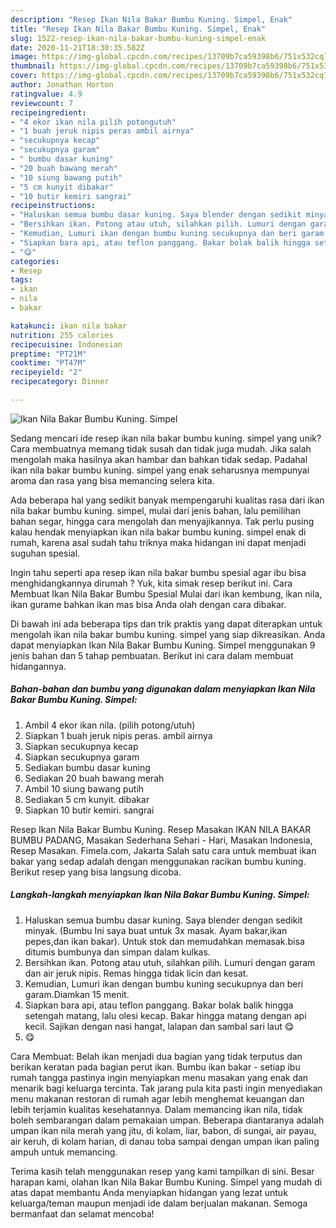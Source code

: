 ```yaml
---
description: "Resep Ikan Nila Bakar Bumbu Kuning. Simpel, Enak"
title: "Resep Ikan Nila Bakar Bumbu Kuning. Simpel, Enak"
slug: 1522-resep-ikan-nila-bakar-bumbu-kuning-simpel-enak
date: 2020-11-21T18:30:35.582Z
image: https://img-global.cpcdn.com/recipes/13709b7ca59398b6/751x532cq70/ikan-nila-bakar-bumbu-kuning-simpel-foto-resep-utama.jpg
thumbnail: https://img-global.cpcdn.com/recipes/13709b7ca59398b6/751x532cq70/ikan-nila-bakar-bumbu-kuning-simpel-foto-resep-utama.jpg
cover: https://img-global.cpcdn.com/recipes/13709b7ca59398b6/751x532cq70/ikan-nila-bakar-bumbu-kuning-simpel-foto-resep-utama.jpg
author: Jonathan Horton
ratingvalue: 4.9
reviewcount: 7
recipeingredient:
- "4 ekor ikan nila pilih potongutuh"
- "1 buah jeruk nipis peras ambil airnya"
- "secukupnya kecap"
- "secukupnya garam"
- " bumbu dasar kuning"
- "20 buah bawang merah"
- "10 siung bawang putih"
- "5 cm kunyit dibakar"
- "10 butir kemiri sangrai"
recipeinstructions:
- "Haluskan semua bumbu dasar kuning. Saya blender dengan sedikit minyak. (Bumbu Ini saya buat untuk 3x masak. Ayam bakar,ikan pepes,dan ikan bakar). Untuk stok dan memudahkan memasak.bisa ditumis bumbunya dan simpan dalam kulkas."
- "Bersihkan ikan. Potong atau utuh, silahkan pilih. Lumuri dengan garam dan air jeruk nipis. Remas hingga tidak licin dan kesat."
- "Kemudian, Lumuri ikan dengan bumbu kuning secukupnya dan beri garam.Diamkan 15 menit."
- "Siapkan bara api, atau teflon panggang. Bakar bolak balik hingga setengah matang, lalu olesi kecap. Bakar hingga matang dengan api kecil. Sajikan dengan nasi hangat, lalapan dan sambal sari laut 😋"
- "😋"
categories:
- Resep
tags:
- ikan
- nila
- bakar

katakunci: ikan nila bakar 
nutrition: 255 calories
recipecuisine: Indonesian
preptime: "PT21M"
cooktime: "PT47M"
recipeyield: "2"
recipecategory: Dinner

---
```



![Ikan Nila Bakar Bumbu Kuning. Simpel](https://img-global.cpcdn.com/recipes/13709b7ca59398b6/751x532cq70/ikan-nila-bakar-bumbu-kuning-simpel-foto-resep-utama.jpg)

Sedang mencari ide resep ikan nila bakar bumbu kuning. simpel yang unik? Cara membuatnya memang tidak susah dan tidak juga mudah. Jika salah mengolah maka hasilnya akan hambar dan bahkan tidak sedap. Padahal ikan nila bakar bumbu kuning. simpel yang enak seharusnya mempunyai aroma dan rasa yang bisa memancing selera kita.

Ada beberapa hal yang sedikit banyak mempengaruhi kualitas rasa dari ikan nila bakar bumbu kuning. simpel, mulai dari jenis bahan, lalu pemilihan bahan segar, hingga cara mengolah dan menyajikannya. Tak perlu pusing kalau hendak menyiapkan ikan nila bakar bumbu kuning. simpel enak di rumah, karena asal sudah tahu triknya maka hidangan ini dapat menjadi suguhan spesial.

Ingin tahu seperti apa resep ikan nila bakar bumbu spesial agar ibu bisa menghidangkannya dirumah ? Yuk, kita simak resep berikut ini. Cara Membuat Ikan Nila Bakar Bumbu Spesial Mulai dari ikan kembung, ikan nila, ikan gurame bahkan ikan mas bisa Anda olah dengan cara dibakar.


Di bawah ini ada beberapa tips dan trik praktis yang dapat diterapkan untuk mengolah ikan nila bakar bumbu kuning. simpel yang siap dikreasikan. Anda dapat menyiapkan Ikan Nila Bakar Bumbu Kuning. Simpel menggunakan 9 jenis bahan dan 5 tahap pembuatan. Berikut ini cara dalam membuat hidangannya.

<!--inarticleads1-->

##### Bahan-bahan dan bumbu yang digunakan dalam menyiapkan Ikan Nila Bakar Bumbu Kuning. Simpel:

1. Ambil 4 ekor ikan nila. (pilih potong/utuh)
1. Siapkan 1 buah jeruk nipis peras. ambil airnya
1. Siapkan secukupnya kecap
1. Siapkan secukupnya garam
1. Sediakan  bumbu dasar kuning
1. Sediakan 20 buah bawang merah
1. Ambil 10 siung bawang putih
1. Sediakan 5 cm kunyit. dibakar
1. Siapkan 10 butir kemiri. sangrai


Resep Ikan Nila Bakar Bumbu Kuning. Resep Masakan IKAN NILA BAKAR BUMBU PADANG, Masakan Sederhana Sehari - Hari, Masakan Indonesia, Resep Masakan. Fimela.com, Jakarta Salah satu cara untuk membuat ikan bakar yang sedap adalah dengan menggunakan racikan bumbu kuning. Berikut resep yang bisa langsung dicoba. 

<!--inarticleads2-->

##### Langkah-langkah menyiapkan Ikan Nila Bakar Bumbu Kuning. Simpel:

1. Haluskan semua bumbu dasar kuning. Saya blender dengan sedikit minyak. (Bumbu Ini saya buat untuk 3x masak. Ayam bakar,ikan pepes,dan ikan bakar). Untuk stok dan memudahkan memasak.bisa ditumis bumbunya dan simpan dalam kulkas.
1. Bersihkan ikan. Potong atau utuh, silahkan pilih. Lumuri dengan garam dan air jeruk nipis. Remas hingga tidak licin dan kesat.
1. Kemudian, Lumuri ikan dengan bumbu kuning secukupnya dan beri garam.Diamkan 15 menit.
1. Siapkan bara api, atau teflon panggang. Bakar bolak balik hingga setengah matang, lalu olesi kecap. Bakar hingga matang dengan api kecil. Sajikan dengan nasi hangat, lalapan dan sambal sari laut 😋
1. 😋


Cara Membuat: Belah ikan menjadi dua bagian yang tidak terputus dan berikan keratan pada bagian perut ikan. Bumbu ikan bakar - setiap ibu rumah tangga pastinya ingin menyiapkan menu masakan yang enak dan menarik bagi keluarga tercinta. Tak jarang pula kita pasti ingin menyediakan menu makanan restoran di rumah agar lebih menghemat keuangan dan lebih terjamin kualitas kesehatannya. Dalam memancing ikan nila, tidak boleh sembarangan dalam pemakaian umpan. Beberapa diantaranya adalah umpan ikan nila merah yang jitu, di kolam, liar, babon, di sungai, air payau, air keruh, di kolam harian, di danau toba sampai dengan umpan ikan paling ampuh untuk memancing. 

Terima kasih telah menggunakan resep yang kami tampilkan di sini. Besar harapan kami, olahan Ikan Nila Bakar Bumbu Kuning. Simpel yang mudah di atas dapat membantu Anda menyiapkan hidangan yang lezat untuk keluarga/teman maupun menjadi ide dalam berjualan makanan. Semoga bermanfaat dan selamat mencoba!
